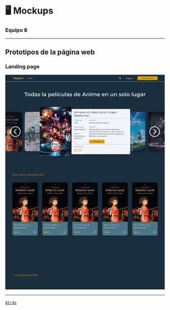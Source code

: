 # 🖥 Mockups
### Equipo 8

***

## Prototipos de la página web
### Landing page
![App Preview](./landingPage.jpg?raw=true)

---

[`Atrás`](../README.md)
